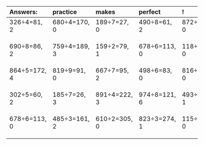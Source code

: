 | Answers: | practice | makes | perfect | ! |
| :--- | :--- | :--- | :--- | :--- |
| 326÷4=81, 2 | 680÷4=170, 0 | 189÷7=27, 0 | 490÷8=61, 2 | 872÷2=436, 0 | 
|   |   |   |   |   | 
|   |   |   |   |   | 
|   |   |   |   |   | 
| 690÷8=86, 2 | 759÷4=189, 3 | 159÷2=79, 1 | 678÷6=113, 0 | 118÷2=59, 0 | 
|   |   |   |   |   | 
|   |   |   |   |   | 
|   |   |   |   |   | 
| 864÷5=172, 4 | 819÷9=91, 0 | 667÷7=95, 2 | 498÷6=83, 0 | 816÷4=204, 0 | 
|   |   |   |   |   | 
|   |   |   |   |   | 
|   |   |   |   |   | 
| 302÷5=60, 2 | 185÷7=26, 3 | 891÷4=222, 3 | 974÷8=121, 6 | 493÷6=82, 1 | 
|   |   |   |   |   | 
|   |   |   |   |   | 
|   |   |   |   |   | 
| 678÷6=113, 0 | 485÷3=161, 2 | 610÷2=305, 0 | 823÷3=274, 1 | 115÷5=23, 0 | 
|   |   |   |   |   | 
|   |   |   |   |   | 
|   |   |   |   |   | 
